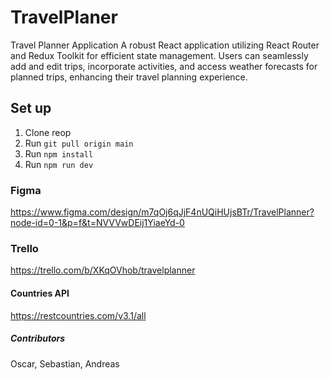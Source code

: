 # TravelPlaner
Travel Planner Application A robust React application utilizing React Router and Redux Toolkit for efficient state management. Users can seamlessly add and edit trips, incorporate activities, and access weather forecasts for planned trips, enhancing their travel planning experience.

## Set up
1. Clone reop
2. Run ```git pull origin main```
3. Run ```npm install```
4. Run ```npm run dev```

### Figma
https://www.figma.com/design/m7qOj6qJjF4nUQiHUjsBTr/TravelPlanner?node-id=0-1&p=f&t=NVVVwDEij1YiaeYd-0

### Trello 
https://trello.com/b/XKqOVhob/travelplanner

#### Countries API
https://restcountries.com/v3.1/all

##### Contributors
Oscar, Sebastian, Andreas
